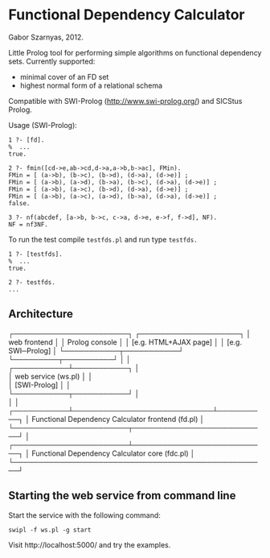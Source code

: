 Functional Dependency Calculator
================================
Gabor Szarnyas, 2012.

Little Prolog tool for performing simple algorithms on functional dependency sets.
Currently supported:
 - minimal cover of an FD set
 - highest normal form of a relational schema
 
Compatible with SWI-Prolog (http://www.swi-prolog.org/) and SICStus Prolog.

Usage (SWI-Prolog):
```
1 ?- [fd].
%  ...
true.

2 ?- fmin([cd->e,ab->cd,d->a,a->b,b->ac], FMin).
FMin = [ (a->b), (b->c), (b->d), (d->a), (d->e)] ;
FMin = [ (a->b), (a->d), (b->a), (b->c), (d->a), (d->e)] ;
FMin = [ (a->b), (a->c), (b->d), (d->a), (d->e)] ;
FMin = [ (a->b), (a->c), (a->d), (b->a), (d->a), (d->e)] ;
false.

3 ?- nf(abcdef, [a->b, b->c, c->a, d->e, e->f, f->d], NF).
NF = nf3NF.
```

To run the test compile ```testfds.pl``` and run type ```testfds.```

```
1 ?- [testfds].
%  ...
true.

2 ?- testfds.
...
```

Architecture
-------------
┌───────────────────────┐      ┌────────────────────┐
│ web frontend          │      │  Prolog console    │
│ [e.g. HTML+AJAX page] │      │ [e.g. SWI─Prolog]  │
└───────────┬───────────┘      └─────────┬──────────┘
            │                            │           
┌───────────┴───────────┐                │           
│ web service (ws.pl)   │                │           
│    [SWI-Prolog]       │                │           
└───────────┬───────────┘                │           
            │                            │           
┌───────────┴────────────────────────────┴──────────┐
│ Functional Dependency Calculator frontend (fd.pl) │
└───────────────────────┬───────────────────────────┘
                        │
┌───────────────────────┴───────────────────────────┐
│   Functional Dependency Calculator core (fdc.pl)  │
└───────────────────────────────────────────────────┘

Starting the web service from command line
------------------------------------------

Start the service with the following command:
```
swipl -f ws.pl -g start
```

Visit http://localhost:5000/ and try the examples.
